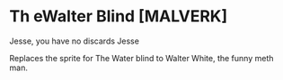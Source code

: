 # Th eWalter Blind [MALVERK]
Jesse, you have no discards Jesse

Replaces the sprite for The Water blind to Walter White, the funny meth man.
